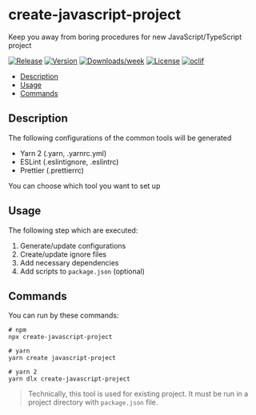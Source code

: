 # create-javascript-project

Keep you away from boring procedures for new JavaScript/TypeScript project

[![Release](https://github.com/hckhanh/create-javascript-project/actions/workflows/release.yml/badge.svg)](https://github.com/hckhanh/create-javascript-project/actions/workflows/release.yml)
[![Version](https://img.shields.io/npm/v/create-javascript-project.svg)](https://npmjs.org/package/create-javascript-project)
[![Downloads/week](https://img.shields.io/npm/dw/create-javascript-project.svg)](https://npmjs.org/package/create-javascript-project)
[![License](https://img.shields.io/npm/l/create-javascript-project.svg)](https://github.com/hckhanh/create-javascript-project/blob/master/package.json)
[![oclif](https://img.shields.io/badge/cli-oclif-brightgreen.svg)](https://oclif.io)

<!-- toc -->

- [Description](#description)
- [Usage](#usage)
- [Commands](#commands)
<!-- tocstop -->

## Description

The following configurations of the common tools will be generated

- Yarn 2 (.yarn, .yarnrc.yml)
- ESLint (.eslintignore, .eslintrc)
- Prettier (.prettierrc)

You can choose which tool you want to set up

## Usage

The following step which are executed:

1. Generate/update configurations
1. Create/update ignore files
1. Add necessary dependencies
1. Add scripts to `package.json` (optional)

## Commands

You can run by these commands:

```shell
# npm
npx create-javascript-project

# yarn
yarn create javascript-project

# yarn 2
yarn dlx create-javascript-project
```

> Technically, this tool is used for existing project.
> It must be run in a project directory with `package.json` file.

